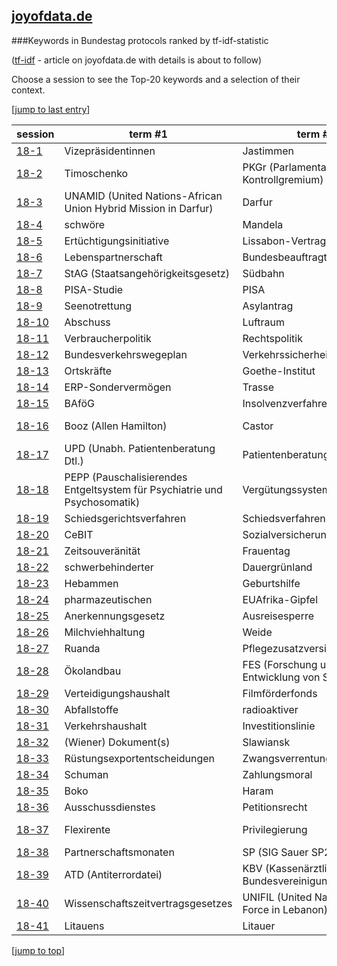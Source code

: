 [joyofdata.de](http://www.joyofdata.de)
---
###Keywords in Bundestag protocols ranked by tf-idf-statistic

([tf-idf](http://en.wikipedia.org/wiki/Tf–idf) - article on joyofdata.de with details is about to follow)

Choose a session to see the Top-20 keywords and a selection of their context.

[<a href='#bottom' name="top">jump to last entry</a>]

session | term #1 | term #2 | term #3
--- | --- | --- | ---
[18-1](bt-18-1.md) | Vizepräsidentinnen | Jastimmen | Alterspräsident
[18-2](bt-18-2.md) | Timoschenko | PKGr (Parlamentarisches Kontrollgremium)| Kroatien 
[18-3](bt-18-3.md) | UNAMID (United Nations-African Union Hybrid Mission in Darfur) | Darfur | HBW (Hauptstelle für Befragungswesen)
[18-4](bt-18-4.md) | schwöre | Mandela | helfe
[18-5](bt-18-5.md) | Ertüchtigungsinitiative | Lissabon-Vertrag | Sozialstaatlichkeit
[18-6](bt-18-6.md) | Lebenspartnerschaft | Bundesbeauftragte | Morlok
[18-7](bt-18-7.md) | StAG (Staatsangehörigkeitsgesetz) | Südbahn | Fehleinschätzungen
[18-8](bt-18-8.md) | PISA-Studie | PISA | Königshaus
[18-9](bt-18-9.md) | Seenotrettung | Asylantrag | Asylsuchenden
[18-10](bt-18-10.md) | Abschuss | Luftraum | Künstlersozialkasse
[18-11](bt-18-11.md) | Verbraucherpolitik | Rechtspolitik | Tierhaltung
[18-12](bt-18-12.md) | Bundesverkehrswegeplan | Verkehrssicherheit | Pedelecs
[18-13](bt-18-13.md) | Ortskräfte | Goethe-Institut | Gramm
[18-14](bt-18-14.md) | ERP-Sondervermögen | Trasse | LNG (Levonorgestrel)
[18-15](bt-18-15.md) | BAföG | Insolvenzverfahren | Insolvenzrecht
[18-16](bt-18-16.md) | Booz (Allen Hamilton) | Castor | SEWD (sonstige Einwirkungen Dritter)
[18-17](bt-18-17.md) | UPD (Unabh. Patientenberatung Dtl.) | Patientenberatung | Gemüse
[18-18](bt-18-18.md) | PEPP (Pauschalisierendes Entgeltsystem für Psychiatrie und Psychosomatik)| Vergütungssystem | Entgeltsystem
[18-19](bt-18-19.md) | Schiedsgerichtsverfahren | Schiedsverfahren | Kot
[18-20](bt-18-20.md) | CeBIT | Sozialversicherungsabkommen | Kontaktgruppe
[18-21](bt-18-21.md) | Zeitsouveränität | Frauentag | Parlamentsbeteiligungsgesetzes
[18-22](bt-18-22.md) | schwerbehinderter | Dauergrünland | Erfüllungsaufwand
[18-23](bt-18-23.md) | Hebammen | Geburtshilfe | Verpackungsverordnung
[18-24](bt-18-24.md) | pharmazeutischen | EUAfrika-Gipfel | Aufwandsentschädigungen
[18-25](bt-18-25.md) | Anerkennungsgesetz | Ausreisesperre | Familienkassen
[18-26](bt-18-26.md) | Milchviehhaltung | Weide | Nachtruhe
[18-27](bt-18-27.md) | Ruanda | Pflegezusatzversicherung | Teilhabebericht
[18-28](bt-18-28.md) | Ökolandbau | FES (Forschung und Entwicklung von Sportgeräten) | Juliusturm
[18-29](bt-18-29.md) | Verteidigungshaushalt | Filmförderfonds | Sonderinitiativen
[18-30](bt-18-30.md) | Abfallstoffe | radioaktiver | Standortauswahlgesetzes
[18-31](bt-18-31.md) | Verkehrshaushalt | Investitionslinie | Schleuse
[18-32](bt-18-32.md) | (Wiener) Dokument(s) | Slawiansk | Separatisten
[18-33](bt-18-33.md) | Rüstungsexportentscheidungen | Zwangsverrentung | Bundesmeldegesetz
[18-34](bt-18-34.md) | Schuman | Zahlungsmoral | Höchstfrist
[18-35](bt-18-35.md) | Boko | Haram | Rückbaus
[18-36](bt-18-36.md) | Ausschussdienstes | Petitionsrecht | Postuniversaldienst
[18-37](bt-18-37.md) | Flexirente | Privilegierung | zweijährigen (Bezug von Arbeitslosengeld)
[18-38](bt-18-38.md) | Partnerschaftsmonaten | SP (SIG Sauer SP2022) | Partnerschaftmonate
[18-39](bt-18-39.md) | ATD (Antiterrordatei) | KBV (Kassenärztliche Bundesvereinigung) | KomV (Kommisionsvorschlag)
[18-40](bt-18-40.md) | Wissenschaftszeitvertragsgesetzes | UNIFIL (United Nations Interim Force in Lebanon) | MNLA (National Movement for the Liberation of Azawad)
[18-41](bt-18-41.md) | Litauens | Litauer | Garantiezins


[<a href='#top' name="bottom">jump to top</a>]
